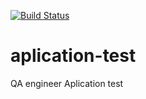 [![Build Status](https://travis-ci.com/cristissouza/aplication-test.svg?token=6pi9X2ZDTiGxfHLu6F1B&branch=master)](https://travis-ci.com/cristissouza/aplication-test)

# aplication-test
QA engineer Aplication test
